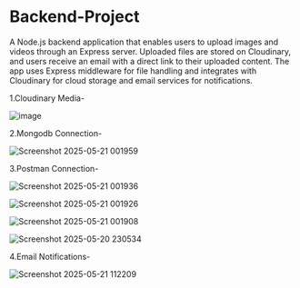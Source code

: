 # Backend-Project

A Node.js backend application that enables users to upload images and videos through an Express server. 
Uploaded files are stored on Cloudinary, and users receive an email with a direct link to their uploaded content. 
The app uses Express middleware for file handling and integrates with Cloudinary for cloud storage and email services for notifications.

1.Cloudinary Media-

![image](https://github.com/user-attachments/assets/cff846b7-1d1c-43a1-9be8-9730dae86c39)

2.Mongodb Connection-

![Screenshot 2025-05-21 001959](https://github.com/user-attachments/assets/9b188203-8fe0-436b-9065-f31472aaa289)

3.Postman Connection-


![Screenshot 2025-05-21 001936](https://github.com/user-attachments/assets/706daf3e-aac3-4b90-86c5-476056935e93)

![Screenshot 2025-05-21 001926](https://github.com/user-attachments/assets/bbe62ff7-a612-41a3-9f99-2c3036e9ad64)


![Screenshot 2025-05-21 001908](https://github.com/user-attachments/assets/1807d811-b1b6-48aa-8ca3-6a9a09c76964)


![Screenshot 2025-05-20 230534](https://github.com/user-attachments/assets/21081472-c141-47ad-8c72-747e72804b3d)

4.Email Notifications-

![Screenshot 2025-05-21 112209](https://github.com/user-attachments/assets/b4f650e7-4379-47c7-9c9c-f3cd1458a0f7)






